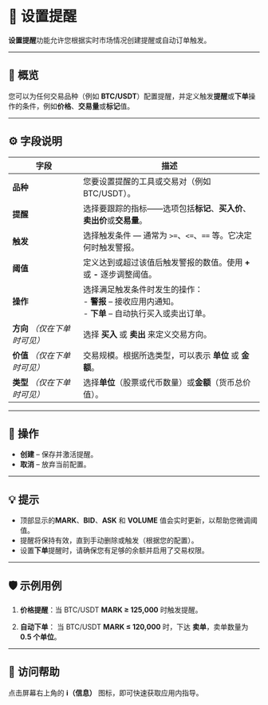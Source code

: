 # 🔔 设置提醒

**设置提醒**功能允许您根据实时市场情况创建提醒或自动订单触发。

---

## 🧭 概览

您可以为任何交易品种（例如 **BTC/USDT**）配置提醒，并定义触发**提醒**或**下单**操作的条件，例如**价格**、**交易量**或**标记**值。

---

## ⚙️ 字段说明

| **字段** | **描述** |
|------------|-----------------|
| **品种** | 您要设置提醒的工具或交易对（例如 BTC/USDT）。|
| **提醒** | 选择要跟踪的指标——选项包括**标记**、**买入价**、**卖出价**或**交易量**。|
| **触发** | 选择触发条件 — 通常为 `>=`、`<=`、`==` 等。它决定何时触发警报。|
| **阈值** | 定义达到或超过该值后触发警报的数值。使用 **+** 或 **-** 逐步调整阈值。|
| **操作** | 选择满足触发条件时发生的操作：<br> - **警报** – 接收应用内通知。<br> - **下单** – 自动执行买入或卖出订单。|
| **方向** *（仅在下单时可见）* | 选择 **买入** 或 **卖出** 来定义交易方向。|
| **价值** *（仅在下单时可见）* | 交易规模。根据所选类型，可以表示 **单位** 或 **金额**。|
| **类型** *（仅在下单时可见）* |选择**单位**（股票或代币数量）或**金额**（货币总价值）。|

---

## 🧩 操作

- **创建** – 保存并激活提醒。
- **取消** – 放弃当前配置。

---

## 💡 提示

- 顶部显示的**MARK**、**BID**、**ASK** 和 **VOLUME** 值会实时更新，以帮助您微调阈值。
- 提醒将保持有效，直到手动删除或触发（根据您的配置）。
- 设置**下单**提醒时，请确保您有足够的余额并启用了交易权限。

---

## 🛡️ 示例用例

1. **价格提醒**：当 BTC/USDT **MARK ≥ 125,000** 时触发提醒。

2. **自动下单**：
当 BTC/USDT **MARK ≤ 120,000** 时，下达 **卖单**，卖单数量为 **0.5 个单位**。

---

## 🧭 访问帮助

点击屏幕右上角的 **ℹ️（信息）** 图标，即可快速获取应用内指导。
